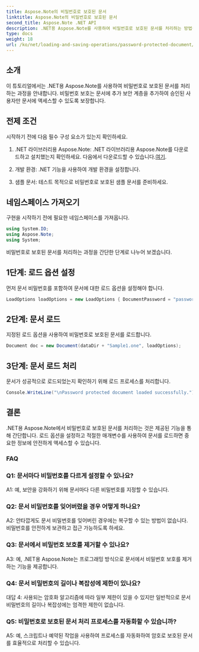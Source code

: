 ```yaml
---
title: Aspose.Note의 비밀번호로 보호된 문서
linktitle: Aspose.Note의 비밀번호로 보호된 문서
second_title: Aspose.Note .NET API
description: .NET용 Aspose.Note를 사용하여 비밀번호로 보호된 문서를 처리하는 방법을 알아보세요. 민감한 정보를 쉽게 보호하세요.
type: docs
weight: 18
url: /ko/net/loading-and-saving-operations/password-protected-document/
---
```

## 소개

이 튜토리얼에서는 .NET용 Aspose.Note를 사용하여 비밀번호로 보호된 문서를 처리하는 과정을 안내합니다. 비밀번호 보호는 문서에 추가 보안 계층을 추가하여 승인된 사용자만 문서에 액세스할 수 있도록 보장합니다.

## 전제 조건

시작하기 전에 다음 필수 구성 요소가 있는지 확인하세요.

1.  .NET 라이브러리용 Aspose.Note: .NET 라이브러리용 Aspose.Note를 다운로드하고 설치했는지 확인하세요. 다음에서 다운로드할 수 있습니다.[여기](https://releases.aspose.com/note/net/).

2. 개발 환경: .NET 기능을 사용하여 개발 환경을 설정합니다.

3. 샘플 문서: 테스트 목적으로 비밀번호로 보호된 샘플 문서를 준비하세요.

## 네임스페이스 가져오기

구현을 시작하기 전에 필요한 네임스페이스를 가져옵니다.

```csharp
using System.IO;
using Aspose.Note;
using System;
```

비밀번호로 보호된 문서를 처리하는 과정을 간단한 단계로 나누어 보겠습니다.

## 1단계: 로드 옵션 설정

먼저 문서 비밀번호를 포함하여 문서에 대한 로드 옵션을 설정해야 합니다.

```csharp
LoadOptions loadOptions = new LoadOptions { DocumentPassword = "password" };
```

## 2단계: 문서 로드

지정된 로드 옵션을 사용하여 비밀번호로 보호된 문서를 로드합니다.

```csharp
Document doc = new Document(dataDir + "Sample1.one", loadOptions);
```

## 3단계: 문서 로드 처리

문서가 성공적으로 로드되었는지 확인하기 위해 로드 프로세스를 처리합니다.

```csharp
Console.WriteLine("\nPassword protected document loaded successfully.");
```

## 결론

.NET용 Aspose.Note에서 비밀번호로 보호된 문서를 처리하는 것은 제공된 기능을 통해 간단합니다. 로드 옵션을 설정하고 적절한 매개변수를 사용하여 문서를 로드하면 중요한 정보에 안전하게 액세스할 수 있습니다.

### FAQ

### Q1: 문서마다 비밀번호를 다르게 설정할 수 있나요?

A1: 예, 보안을 강화하기 위해 문서마다 다른 비밀번호를 지정할 수 있습니다.

### Q2: 문서 비밀번호를 잊어버렸을 경우 어떻게 하나요?

A2: 안타깝게도 문서 비밀번호를 잊어버린 경우에는 복구할 수 있는 방법이 없습니다. 비밀번호를 안전하게 보관하고 접근 가능하도록 하세요.

### Q3: 문서에서 비밀번호 보호를 제거할 수 있나요?

A3: 예, .NET용 Aspose.Note는 프로그래밍 방식으로 문서에서 비밀번호 보호를 제거하는 기능을 제공합니다.

### Q4: 문서 비밀번호의 길이나 복잡성에 제한이 있나요?

대답 4: 사용되는 암호화 알고리즘에 따라 일부 제한이 있을 수 있지만 일반적으로 문서 비밀번호의 길이나 복잡성에는 엄격한 제한이 없습니다.

### Q5: 비밀번호로 보호된 문서 처리 프로세스를 자동화할 수 있습니까?

A5: 예, 스크립트나 예약된 작업을 사용하여 프로세스를 자동화하여 암호로 보호된 문서를 효율적으로 처리할 수 있습니다.